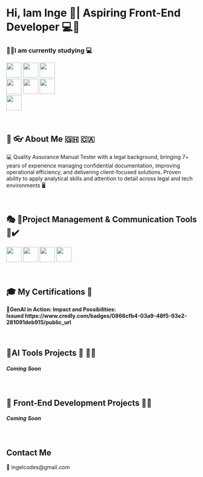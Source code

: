 
<h1> Hi, Iam Inge 💜| Aspiring Front-End Developer 💻🤖 </h1>

<h3> 🧑‍🎓I am currently studying 💻 </h3>
 <p>
  <img src="https://cdn-icons-png.flaticon.com/128/888/888859.png" width="40"/>
  <img src="https://cdn-icons-png.flaticon.com/128/5968/5968242.png" width="40"/>
  <img src="https://cdn.jsdelivr.net/gh/devicons/devicon/icons/javascript/javascript-original.svg" width="40"/> <br>
   <img src="https://cdn-icons-png.flaticon.com/128/4494/4494748.png" width="40"/>
    <img src="https://cdn-icons-png.flaticon.com/128/2111/2111432.png" width="40"/>
     <img src="https://cdn-icons-png.flaticon.com/128/919/919831.png" width="40"/> <br>
      <img src="https://cdn-icons-png.flaticon.com/128/8055/8055576.png" width="40"/>
  
</p>
<br> 

<h2> 👧 👓 About Me 🇬🇭 🇨🇦 </h2>

<p> 💻 Quality Assurance Manual Tester with a legal background, bringing 7+ years of experience managing confidential documentation, improving operational efficiency, and delivering client-focused solutions. Proven ability to apply analytical skills and attention to detail across legal and tech environments 🖥️ </p>

<br> 
<p></p>
<h2> 🎭 🚧Project Management & Communication Tools 🏢✔️ </h2>

<p>  <img src="https://cdn-icons-png.flaticon.com/128/5968/5968875.png" width="40"/> 
    <img src="https://cdn-icons-png.flaticon.com/128/6124/6124991.png" width="40"/>
    <img src="https://cdn-icons-png.flaticon.com/128/3800/3800024.png" width="40"/>
    <img src="https://cdn-icons-png.flaticon.com/128/5968/5968756.png" width="40"/> </p>

<br> 

<h2> 🎓 My Certifications 📄 </h2>
<p> <b> 🤖GenAI in Action: Impact and Possibilities:<br>
Issued https://www.credly.com/badges/0866cfb4-03a9-48f5-93e2-281091deb915/public_url</b> 
<p> </p>
  <br> 

  <p>
  <h2> 🔰AI Tools Projects 🤖 👩‍💼</h2>
<h5> Coming Soon </h5>
  </p>

<br> 

<h2> 🔰 Front-End Development Projects 👷‍♀️ </h2>
<h5> Coming Soon </h5>

<br>

<h2> Contact Me </h2>
<p> 📧 <email> ingelcodes@gmail.com </email></p>
